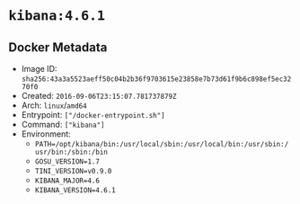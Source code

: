 # `kibana:4.6.1`

## Docker Metadata

- Image ID: `sha256:43a3a5523aeff50c04b2b36f9703615e23858e7b73d61f9b6c898ef5ec3270f0`
- Created: `2016-09-06T23:15:07.781737879Z`
- Arch: `linux`/`amd64`
- Entrypoint: `["/docker-entrypoint.sh"]`
- Command: `["kibana"]`
- Environment:
  - `PATH=/opt/kibana/bin:/usr/local/sbin:/usr/local/bin:/usr/sbin:/usr/bin:/sbin:/bin`
  - `GOSU_VERSION=1.7`
  - `TINI_VERSION=v0.9.0`
  - `KIBANA_MAJOR=4.6`
  - `KIBANA_VERSION=4.6.1`
